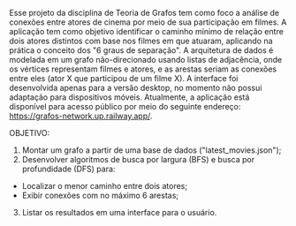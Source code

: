 Esse projeto da disciplina de Teoria de Grafos tem como foco a análise de conexões entre atores de cinema por meio de sua participação em filmes. A aplicação tem como objetivo identificar o caminho mínimo de relação entre dois atores distintos com base nos filmes em que atuaram, aplicando na prática o conceito dos "6 graus de separação". A arquitetura de dados é modelada em um grafo não-direcionado usando listas de adjacência, onde os vértices representam filmes e atores, e as arestas seriam as conexões entre eles (ator X que participou de um filme X). A interface foi desenvolvida apenas para a versão desktop, no momento não possui adaptação para dispositivos móveis. Atualmente, a aplicação está disponível para acesso público por meio do seguinte endereço: https://grafos-network.up.railway.app/.

OBJETIVO:
1. Montar um grafo a partir de uma base de dados ("latest_movies.json");
2. Desenvolver algoritmos de busca por largura (BFS) e busca por profundidade (DFS) para:
  - Localizar o menor caminho entre dois atores;
  - Exibir conexões com no máximo 6 arestas;
3. Listar os resultados em uma interface para o usuário. 
